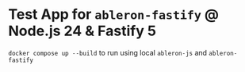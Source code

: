 # Test App for `ableron-fastify` @ Node.js 24 & Fastify 5

`docker compose up --build` to run using local `ableron-js` and `ableron-fastify`
